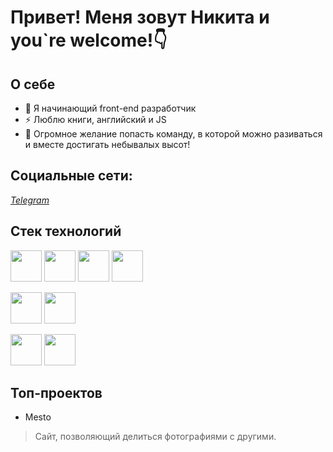 # Привет! Меня зовут Никита и you`re welcome!👇

## О себе
- 🥇 Я начинающий front-end разработчик
- ⚡ Люблю книги, английский и JS
- 👯 Огромное желание попасть команду, в которой можно разиваться и вместе достигать небывалых высот!

## Социальные сети:
*[Telegram](https://t.me/BuhTaA)*

## Стек технологий

<img src='https://www.svgrepo.com/show/373705/js-official.svg' height=50px weight=50px> <img src='https://www.svgrepo.com/show/376337/node-js.svg' height=50px weight=50px> <img src='https://www.svgrepo.com/show/378409/css-fill.svg' height=50px weight=50px> <img src='https://www.svgrepo.com/show/353884/html-5.svg' height=50px weight=50px>

<img src='https://cdn-icons-png.flaticon.com/128/1183/1183672.png' height=50px weight=50px> <img src='https://cdn-icons-png.flaticon.com/128/1183/1183673.png' height=50px weight=50px>

<img src='https://www.svgrepo.com/show/448222/figma.svg' height=50px weight=50px> <img src='https://www.svgrepo.com/show/452076/notion.svg' height=50px weight=50px>

## Топ-проектов
* Mesto 
> Сайт, позволяющий делиться фотографиями с другими.


<!--
**NikBuhTa/NikBuhta** is a ✨ _special_ ✨ repository because its `README.md` (this file) appears on your GitHub profile.

Here are some ideas to get you started:

- 🔭 I’m currently working on ...
- 🌱 I’m currently learning ...
- 👯 I’m looking to collaborate on ...
- 🤔 I’m looking for help with ...
- 💬 Ask me about ...
- 📫 How to reach me: ...
- 😄 Pronouns: ...
- ⚡ Fun fact: ...
-->
